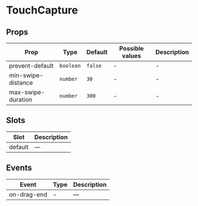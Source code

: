 # TouchCapture


<!-- api-tables:start -->
## Props

| Prop               | Type      | Default | Possible values | Description |
| ------------------ | --------- | ------- | --------------- | ----------- |
| prevent-default    | `boolean` | `false` | -               | -           |
| min-swipe-distance | `number`  | `30`    | -               | -           |
| max-swipe-duration | `number`  | `300`   | -               | -           |


## Slots

| Slot    | Description |
| ------- | ----------- |
| default | —           |


## Events

| Event       | Type | Description |
| ----------- | ---- | ----------- |
| on-drag-end | -    | —           |
<!-- api-tables:end -->
